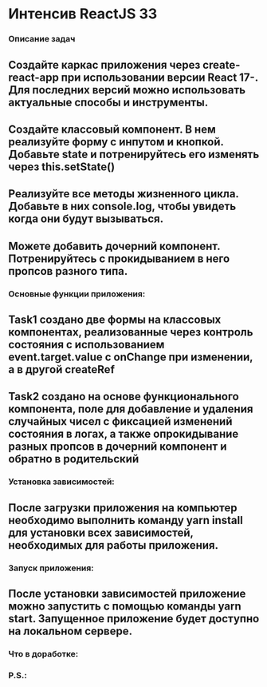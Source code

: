 # Интенсив ReactJS 33

### Описание задач

## Создайте каркас приложения через create-react-app при использовании версии React 17-. Для последних версий можно использовать актуальные способы и инструменты.

## Создайте классовый компонент. В нем реализуйте форму с инпутом и кнопкой. Добавьте state и потренируйтесь его изменять через this.setState()

## Реализуйте все методы жизненного цикла. Добавьте в них console.log, чтобы увидеть когда они будут вызываться.

## Можете добавить дочерний компонент. Потренируйтесь с прокидыванием в него пропсов разного типа.

### Основные функции приложения:

## Task1 создано две формы на классовых компонентах, реализованные через контроль состояния с использованием event.target.value c onChange при изменении, а в другой createRef

## Task2 создано на основе функционального компонента, поле для добавление и удаления случайных чисел с фиксацией изменений состояния в логах, а также опрокидывание разных пропсов в дочерний компонент и обратно в родительский

### Установка зависимостей:

## После загрузки приложения на компьютер необходимо выполнить команду yarn install для установки всех зависимостей, необходимых для работы приложения.

### Запуск приложения:

## После установки зависимостей приложение можно запустить с помощью команды yarn start. Запущенное приложение будет доступно на локальном сервере.

### Что в доработке:

### P.S.:
